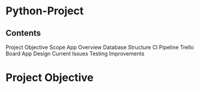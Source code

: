 # Python-Project

## Contents

Project Objective
Scope
App Overview
Database Structure
CI Pipeline
Trello Board
App Design
Current Issues
Testing
Improvements

# Project Objective

